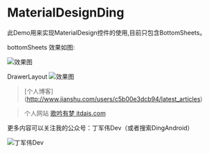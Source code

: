 # MaterialDesignDing
此Demo用来实现MaterialDesign控件的使用,目前只包含BottomSheets。

bottomSheets
效果如图:

![效果图](http://img.blog.csdn.net/20161012222917397)

DrawerLayout
![效果图](http://upload-images.jianshu.io/upload_images/3485428-f448bae6615efa4c.gif?imageMogr2/auto-orient/strip)

> [个人博客] (http://www.jianshu.com/users/c5b00e3dcb94/latest_articles)

> 个人网站 [歌吟有梦 itdais.com ](http:itdais.com)

更多内容可以关注我的公众号：丁军伟Dev（或者搜索DingAndroid）

![丁军伟Dev](http://img.blog.csdn.net/20161012205410808)
